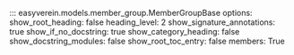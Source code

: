 ::: easyverein.models.member_group.MemberGroupBase
    options:
        show_root_heading: false
        heading_level: 2
        show_signature_annotations: true
        show_if_no_docstring: true
        show_category_heading: false
        show_docstring_modules: false
        show_root_toc_entry: false
        members: True
